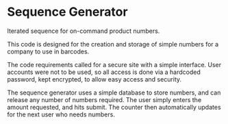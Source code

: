 # Sequence Generator
 Iterated sequence for on-command product numbers. 

This code is designed for the creation and storage of simple numbers for a company 
to use in barcodes. 

The code requirements called for a secure site with a simple interface. User accounts were not to be used, so all access is done via a hardcoded password, kept encrypted, to allow easy access and security. 

The sequence generator uses a simple database to store numbers, and can release any number of numbers required. The user simply enters the amount requested, and hits submit. The counter then automatically updates for the next user who needs numbers. 